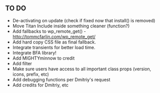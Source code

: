 ## TO DO ##
* De-activating on update (check if fixed now that install() is removed)
* Move Titan Include inside something cleaner (function?)
* Add fallbacks to wp_remote_get() - http://tommcfarlin.com/wp_remote_get/
* Add hard copy CSS file as final fallback.
* Integrate transients for better load time.
* Integrate BFA library!
* Add MIGHTYminnow to credit
* Add filter
* Make sure users have access to all important class props (version, icons, prefix, etc)
* Add debugging functions per Dmitriy's request
* Add credits for Dmitriy, etc
